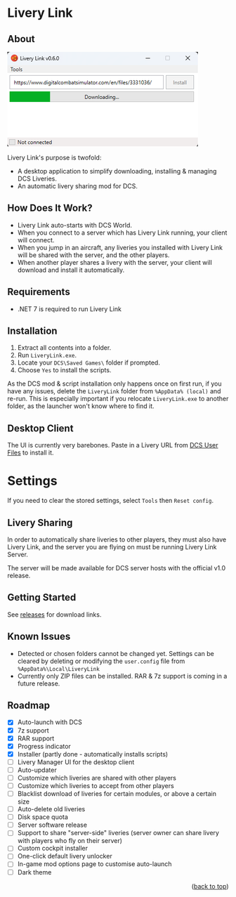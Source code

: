 # Livery Link

## About

[![Watch the video][screenshot]](https://youtu.be/OmfYs3eZ3ro)

Livery Link's purpose is twofold:
- A desktop application to simplify downloading, installing & managing DCS Liveries.
- An automatic livery sharing mod for DCS.

## How Does It Work?

- Livery Link auto-starts with DCS World.
- When you connect to a server which has Livery Link running, your client will connect.
- When you jump in an aircraft, any liveries you installed with Livery Link will be shared with the server, and the other players.
- When another player shares a livery with the server, your client will download and install it automatically.

## Requirements

- .NET 7 is required to run Livery Link


## Installation

1. Extract all contents into a folder.
1. Run `LiveryLink.exe`.
1. Locate your `DCS\Saved Games\` folder if prompted.
1. Choose `Yes` to install the scripts.

As the DCS mod & script installation only happens once on first run, if you have any issues, delete the `LiveryLink` folder from `%AppData% (local)` and re-run. This is especially important if you relocate `LiveryLink.exe` to another folder, as the launcher won't know where to find it.

## Desktop Client

The UI is currently very barebones. Paste in a Livery URL from [DCS User Files](https://www.digitalcombatsimulator.com/en/files/) to install it.

# Settings

If you need to clear the stored settings, select `Tools` then `Reset config`.

## Livery Sharing

In order to automatically share liveries to other players, they must also have Livery Link, and the server you are flying on must be running Livery Link Server.

The server will be made available for DCS server hosts with the official v1.0 release.

## Getting Started

See [releases](https://github.com/Camble/LiveryLink/releases) for download links.

## Known Issues

- Detected or chosen folders cannot be changed yet. Settings can be cleared by deleting or modifying the `user.config` file from `%AppData%\Local\LiveryLink`
- Currently only ZIP files can be installed. RAR & 7z support is coming in a future release.

## Roadmap

- [x] Auto-launch with DCS
- [x] 7z support
- [x] RAR support
- [x] Progress indicator
- [x] Installer (partly done - automatically installs scripts)
- [ ] Livery Manager UI for the desktop client
- [ ] Auto-updater
- [ ] Customize which liveries are shared with other players
- [ ] Customize which liveries to accept from other players
- [ ] Blacklist download of liveries for certain modules, or above a certain size
- [ ] Auto-delete old liveries
- [ ] Disk space quota
- [ ] Server software release
- [ ] Support to share "server-side" liveries (server owner can share livery with players who fly on their server)
- [ ] Custom cockpit installer
- [ ] One-click default livery unlocker
- [ ] In-game mod options page to customise auto-launch
- [ ] Dark theme

<p align="right">(<a href="#readme-top">back to top</a>)</p>

[screenshot]: https://github.com/Camble/LiveryLink/blob/main/screenshot-0.6.0.png